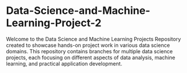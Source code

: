 # Data-Science-and-Machine-Learning-Project-2
Welcome to the Data Science and Machine Learning Projects Repository created to showcase hands-on project work in various data science domains. This repository contains branches for multiple data science projects, each focusing on different aspects of data analysis, machine learning, and practical application development.
